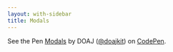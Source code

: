```yaml
---
layout: with-sidebar
title: Modals
---
```


<p class="codepen" data-height="403" data-theme-id="dark" data-default-tab="result" data-user="doajkit" data-slug-hash="RwogyPG" data-pen-title="Modals">
  <span>See the Pen <a href="https://codepen.io/doajkit/pen/RwogyPG">
  Modals</a> by DOAJ (<a href="https://codepen.io/doajkit">@doajkit</a>)
  on <a href="https://codepen.io">CodePen</a>.</span>
</p>
<script async src="https://cpwebassets.codepen.io/assets/embed/ei.js"></script>
